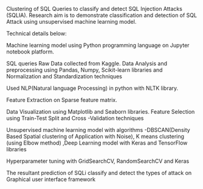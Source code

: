 Clustering of SQL Queries to classify and detect SQL Injection Attacks (SQLIA). Research aim is to demonstrate classification and detection of SQL Attack using unsupervised machine learning model.

Technical details below:

Machine learning model using Python programming language on Jupyter notebook platform.

SQL queries Raw Data collected from Kaggle. Data Analysis and preprocessing using Pandas, Numpy, Scikit-learn libraries and Normalization and Standardization techniques

Used NLP(Natural language Processing) in python with NLTK library.

Feature Extraction on Sparse feature matrix.

Data Visualization using Matplotlib and Seaborn libraries. Feature Selection using Train-Test Split and Cross -Validation techniques

Unsupervised machine learning model with algorithms -DBSCAN(Density Based Spatial clustering of Application with Noise), K means clustering (using Elbow method) ,Deep Learning model with Keras and TensorFlow libraries

Hyperparameter tuning with GridSearchCV, RandomSearchCV and Keras

The resultant prediction of SQLi classify and detect the types of attack on Graphical user interface framework
